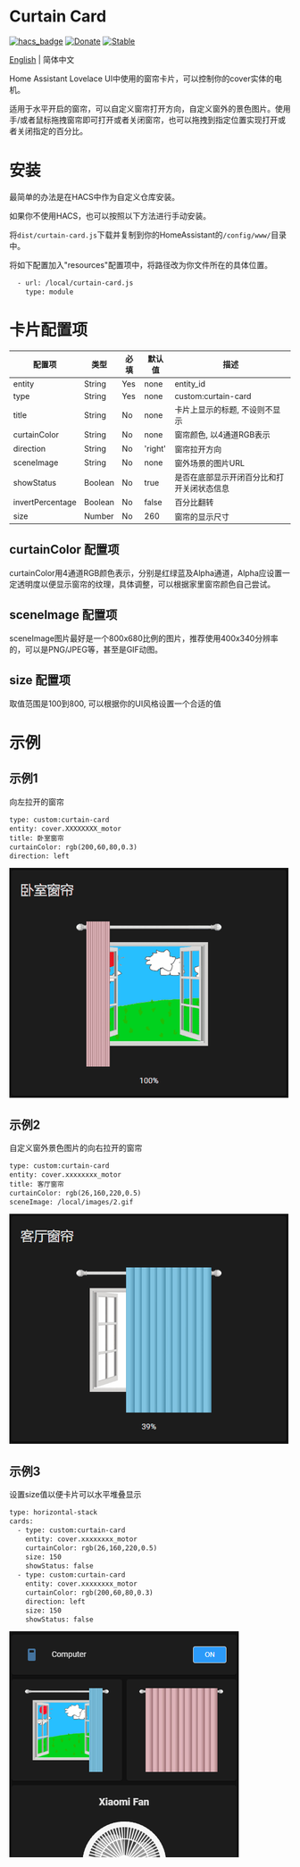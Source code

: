 # Curtain Card

[![hacs_badge](https://img.shields.io/badge/HACS-Custom-orange.svg)](https://github.com/custom-components/hacs)
[![Donate](https://img.shields.io/badge/donate-BuyMeCoffee-yellow.svg)](https://www.buymeacoffee.com/georgezhao2010)
[![Stable](https://img.shields.io/github/v/release/georgezhao2010/lovelace-curtain-card)](https://github.com/georgezhao2010/lovelace-curtain-card/releases/latest)

[English](https://github.com/georgezhao2010/lovelace-curtain-card/blob/master/README.md) | 简体中文

Home Assistant Lovelace UI中使用的窗帘卡片，可以控制你的cover实体的电机。

适用于水平开启的窗帘，可以自定义窗帘打开方向，自定义窗外的景色图片。使用手/或者鼠标拖拽窗帘即可打开或者关闭窗帘，也可以拖拽到指定位置实现打开或者关闭指定的百分比。

# 安装

最简单的办法是在HACS中作为自定义仓库安装。

如果你不使用HACS，也可以按照以下方法进行手动安装。

将`dist/curtain-card.js`下载并复制到你的HomeAssistant的`/config/www/`目录中。

将如下配置加入"resources"配置项中，将路径改为你文件所在的具体位置。

```
  - url: /local/curtain-card.js
    type: module
```

# 卡片配置项
| 配置项 | 类型 | 必填 | 默认值 | 描述 |
| --- | --- | --- | --- | --- |
| entity | String | Yes | none | entity_id |
| type | String | Yes | none | custom:curtain-card |
| title | String | No | none | 卡片上显示的标题, 不设则不显示 |
| curtainColor | String | No | none | 窗帘颜色, 以4通道RGB表示 |
| direction | String | No | 'right' | 窗帘拉开方向 |
| sceneImage | String | No | none | 窗外场景的图片URL |
| showStatus | Boolean | No | true | 是否在底部显示开闭百分比和打开关闭状态信息 |
| invertPercentage | Boolean | No | false | 百分比翻转 |
| size | Number | No | 260 | 窗帘的显示尺寸 |


## curtainColor 配置项

curtainColor用4通道RGB颜色表示，分别是红绿蓝及Alpha通道，Alpha应设置一定透明度以便显示窗帘的纹理，具体调整，可以根据家里窗帘颜色自己尝试。

## sceneImage 配置项

sceneImage图片最好是一个800x680比例的图片，推荐使用400x340分辨率的，可以是PNG/JPEG等，甚至是GIF动图。

## size 配置项

取值范围是100到800, 可以根据你的UI风格设置一个合适的值

# 示例
## 示例1

向左拉开的窗帘

```
type: custom:curtain-card
entity: cover.XXXXXXXX_motor
title: 卧室窗帘
curtainColor: rgb(200,60,80,0.3)
direction: left
```

![Example1](curtain-1.gif)

## 示例2

自定义窗外景色图片的向右拉开的窗帘

```
type: custom:curtain-card
entity: cover.xxxxxxxx_motor
title: 客厅窗帘
curtainColor: rgb(26,160,220,0.5)
sceneImage: /local/images/2.gif
```

![Example2](curtain-2.gif)

## 示例3

设置size值以便卡片可以水平堆叠显示

```
type: horizontal-stack
cards:
  - type: custom:curtain-card
    entity: cover.xxxxxxxx_motor
    curtainColor: rgb(26,160,220,0.5)
    size: 150
    showStatus: false
  - type: custom:curtain-card
    entity: cover.xxxxxxxx_motor
    curtainColor: rgb(200,60,80,0.3)
    direction: left
    size: 150
    showStatus: false
```

![Example3](h-stack.png)
